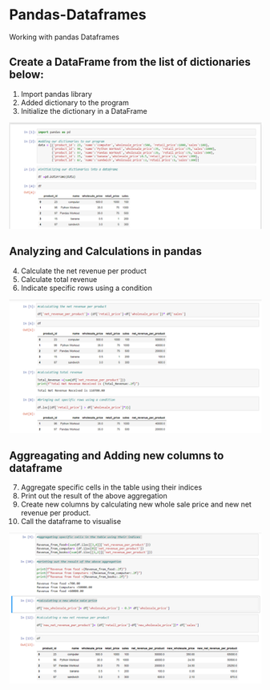 # Pandas-Dataframes
Working with pandas Dataframes

## Create a DataFrame from the list of dictionaries below:

1. Import pandas library
2. Added dictionary to the program
3. Initialize the dictionary in a DataFrame

![image](pandas1.png)


## Analyzing and Calculations in pandas

4. Calculate the net revenue per product
5. Calculate total revenue
6. Indicate specific rows using a condition

![Image](pandas2.png)


## Aggreagating and Adding new columns to dataframe

7. Aggregate specific cells in the table using their indices
8.  Print out the result of the above aggregation
9. Create new columns by calculating new whole sale price and new net revenue per product.
10. Call the dataframe to visualise

![Image](pandas3.png)

